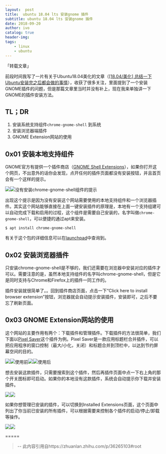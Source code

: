 ```yaml
---
layout:  post
title:  ubuntu 18.04 lts 安装gnome 插件
subtitle: ubuntu 18.04 lts 安装gnome 插件 
date: 2018-09-20
author: ivo
catalog: true
header-img:
tags:
    - linux 
    - ubuntu
---
```

「转载文章」

前段时间我写了一片有关于Ubuntu18.04美化的文章（[[18.04/美化] 总结一下Ubuntu安装完之后都会做的事情](https://zhuanlan.zhihu.com/p/36200924?group_id=973992048701894656)），收获了很多关注，里面提到了一个安装GNOME插件的问题，但是那篇文章里当时并没有补上，现在我来单独讲一下GNOME的插件安装方法。

## TL；DR

1.  安装系统支持组件`chrome-gnome-shell` 到系统
2.  安装浏览器端插件
3.  GNOME Extension网站的使用

## 0x01 安装本地支持组件

GNOME官方有提供一个插件商店（[GNOME Shell Extensions](http://link.zhihu.com/?target=https%3A//extensions.gnome.org/)），如果你打开这个网页，不出意外的话你会发现，点开任何的插件页面都没有安装按钮，并且首页会有一个这样的提示。

![](https://pic1.zhimg.com/v2-f275dadbe843472909ebb7755d4bbfa8_b.jpg)![](https://pic1.zhimg.com/80/v2-f275dadbe843472909ebb7755d4bbfa8_hd.jpg)没有安装chrome-gnome-shell组件的提示

出现这个提示是因为没有安装这个网站需要使用的本地支持组件和一个浏览器插件。其实这个网站能够直接在上面一键安装插件的原理是，本地有一个支持组建可以自动完成下载和启用的过程，这个组件是需要自己安装的，名字叫做`chrome-gnome-shell`，可以便捷的通过apt来安装。

    $ apt install chrome-gnome-shell

有关于这个包的详细信息可以在[launchpad](http://link.zhihu.com/?target=https%3A//launchpad.net/ubuntu/%2Bsource/chrome-gnome-shell)中查询到。

## 0x02 安装浏览器插件

只安装chrome-gnome-shell是不够的，我们还需要在浏览器中安装对应的插件才可以。需要注意的是，虽然本地支持组件的名字叫chrome-gnome-shell，但是它是同时支持与Chrome和Firefox上的插件一同工作的。

插件安装就很简单了。。回到插件商店页面，点击一下“Click here to install browser extension”按钮，浏览器就会自动提示安装插件，安装即可，之后不要忘了刷新页面。

## 0x03 GNOME Extension网站的使用

这个网站的主要作用有两个：下载插件和管理插件。下载插件的方法很简单，我们下面以[Pixel Saver](http://link.zhihu.com/?target=https%3A//extensions.gnome.org/extension/723/pixel-saver/)这个插件为例。Pixel Saver是一款应用标题栏合并插件，可以把应用程序的窗口控制（最大/小化，关闭）和标题合并到顶栏中，以达到节约屏幕空间的目的。

![](https://pic2.zhimg.com/v2-9c35eeffac6723f3e5fc3b15e913dbfd_b.jpg)![](https://pic2.zhimg.com/80/v2-9c35eeffac6723f3e5fc3b15e913dbfd_hd.jpg)使用前![](https://pic2.zhimg.com/v2-e9dc8c5b8752778973fd6d574229e0c1_b.jpg)![](https://pic2.zhimg.com/80/v2-e9dc8c5b8752778973fd6d574229e0c1_hd.jpg)使用后

想去安装这款插件，只需要搜索到这个插件，然后再插件页面中点一下右上角的那个开关图标即可启动。如果你的本地没有这款插件，系统会自动提示你下载并安装插件。

![](https://pic3.zhimg.com/v2-49419fffda487facdd33c82080ae8aaa_b.jpg)![](https://pic3.zhimg.com/80/v2-49419fffda487facdd33c82080ae8aaa_hd.jpg)

如果你想管理已安装的插件，可以切换到Installed Extensions页面，这个页面中列出了你当前已安装的所有插件，可以根据需要来控制各个插件的启动/停止/卸载等操作。

![](https://pic3.zhimg.com/v2-7ef2e8b718389726faeca748d62a5cd6_b.jpg)![](https://pic3.zhimg.com/80/v2-7ef2e8b718389726faeca748d62a5cd6_hd.jpg)

=====
>
> --  此内容引用自https://zhuanlan.zhihu.com/p/36265103#root
